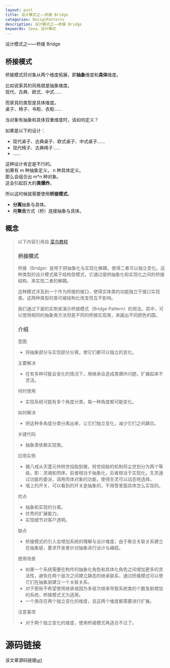 ```yaml
---
layout: post
title: 设计模式之——桥接 Bridge
categories: DesignPatterns
description: 设计模式之——桥接 Bridge
keywords: Java，设计模式
---
```


设计模式之——桥接 Bridge

## 桥接模式

桥接模式将对象从两个维度拓展，即**抽象**维度和**具体**维度。<br>

比如说家具的风格就是抽象维度。<br>
现代、古典、欧式、中式……

而家具的类型是具体维度。<br>
桌子、椅子、书柜、衣柜……

当对象有抽象和具体双重维度时，该如何定义？<br>

如果是以下的设计：<br>
- 现代桌子、古典桌子、欧式桌子、中式桌子……<br>
- 现代椅子、古典椅子……<br>
- ……

这种设计肯定是不行的。<br>
如果有 m 种抽象定义， n 种具体定义。<br>
那么会组合出 m\*n 种对象。<br>
这会引起巨大的**类爆炸**。

所以这时候就需要使用**桥接模式**。<br>
- **分离**抽象与具体。
- 用**聚合**方式（桥）连接抽象与具体。

## 概念

> 以下内容引用自 [菜鸟教程](https://www.runoob.com/design-pattern/bridge-pattern.html)
> 
> ### 桥接模式
> 桥接（Bridge）是用于把抽象化与实现化解耦，使得二者可以独立变化。这种类型的设计模式属于结构型模式，它通过提供抽象化和实现化之间的桥接结构，来实现二者的解耦。
> 
> 这种模式涉及到一个作为桥接的接口，使得实体类的功能独立于接口实现类。这两种类型的类可被结构化改变而互不影响。
> 
> 我们通过下面的实例来演示桥接模式（Bridge Pattern）的用法。其中，可以使用相同的抽象类方法但是不同的桥接实现类，来画出不同颜色的圆。
> 
> ### 介绍
> 意图
> - 将抽象部分与实现部分分离，使它们都可以独立的变化。
> 
> 主要解决
> - 在有多种可能会变化的情况下，用继承会造成类爆炸问题，扩展起来不灵活。
> 
> 何时使用
> - 实现系统可能有多个角度分类，每一种角度都可能变化。
> 
> 如何解决
> - 把这种多角度分类分离出来，让它们独立变化，减少它们之间耦合。
> 
> 关键代码
> - 抽象类依赖实现类。
> 
> 应用实例
> - 猪八戒从天蓬元帅转世投胎到猪，转世投胎的机制将尘世划分为两个等级，即：灵魂和肉体，前者相当于抽象化，后者相当于实现化。生灵通过功能的委派，调用肉体对象的功能，使得生灵可以动态地选择。 
> - 墙上的开关，可以看到的开关是抽象的，不用管里面具体怎么实现的。
> 
> 优点
> - 抽象和实现的分离。 
> - 优秀的扩展能力。 
> - 实现细节对客户透明。
> 
> 缺点
> - 桥接模式的引入会增加系统的理解与设计难度，由于聚合关联关系建立在抽象层，要求开发者针对抽象进行设计与编程。
> 
> 使用场景
> - 如果一个系统需要在构件的抽象化角色和具体化角色之间增加更多的灵活性，避免在两个层次之间建立静态的继承联系，通过桥接模式可以使它们在抽象层建立一个关联关系。 
> - 对于那些不希望使用继承或因为多层次继承导致系统类的个数急剧增加的系统，桥接模式尤为适用。 
> - 一个类存在两个独立变化的维度，且这两个维度都需要进行扩展。
> 
> 注意事项
> - 对于两个独立变化的维度，使用桥接模式再适合不过了。

# 源码链接
该文章源码链接[url](url)